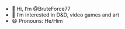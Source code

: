 - 👋 Hi, I’m @BruteForce77
- 👀 I’m interested in D&D, video games and art
- 😄 Pronouns: He/Him

<!---
BruteForce77/BruteForce77 is a ✨ special ✨ repository because its `README.md` (this file) appears on your GitHub profile.
You can click the Preview link to take a look at your changes.
--->
